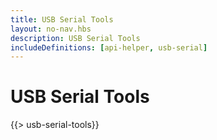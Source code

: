 ```yaml
---
title: USB Serial Tools
layout: no-nav.hbs
description: USB Serial Tools
includeDefinitions: [api-helper, usb-serial]
---
```


# USB Serial Tools

{{> usb-serial-tools}}

